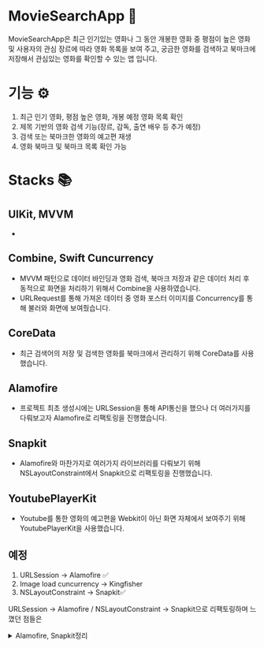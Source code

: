 # MovieSearchApp 🍿
MovieSearchApp은 최근 인기있는 영화나 그 동안 개봉한 영화 중 평점이 높은 영화 및 사용자의 관심 장르에 따라 영화 목록을 보여 주고, 궁금한 영화를 검색하고 북마크에 저장해서 관심있는 영화를 확인할 수 있는 앱 입니다.

# 기능 ⚙️
1. 최근 인기 영화, 평점 높은 영화, 개봉 예정 영화 목록 확인
2. 제목 기반의 영화 검색 기능(장르, 감독, 출연 배우 등 추가 예정)
3. 검색 또는 북마크한 영화의 예고편 재생
4. 영화 북마크 및 북마크 목록 확인 가능

# Stacks 📚
## UIKit, MVVM
-
## Combine, Swift Cuncurrency
- MVVM 패턴으로 데이터 바인딩과 영화 검색, 북마크 저장과 같은 데이터 처리 후 동적으로 화면을 처리하기 위해서 Combine을 사용하였습니다.
- URLRequest를 통해 가져온 데이터 중 영화 포스터 이미지를 Concurrency를 통해 불러와 화면에 보여줬습니다.
## CoreData
- 최근 검색어의 저장 및 검색한 영화를 북마크에서 관리하기 위해 CoreData를 사용했습니다.
## Alamofire
- 프로젝트 최초 생성시에는 URLSession을 통해 API통신을 했으나 더 여러가지를 다뤄보고자 Alamofire로 리팩토링을 진행했습니다.
## Snapkit
- Alamofire와 마찬가지로 여러가지 라이브러리를 다뤄보기 위해 NSLayoutConstraint에서 Snapkit으로 리팩토링을 진행했습니다.
## YoutubePlayerKit
- Youtube를 통한 영화의 예고편을 Webkit이 아닌 화면 자체에서 보여주기 위해 YoutubePlayerKit을 사용했습니다.


## 예정
1. URLSession -> Alamofire ✅
2. Image load cuncurrency -> Kingfisher
3. NSLayoutConstraint -> Snapkit✅

URLSession -> Alamofire / NSLayoutConstraint -> Snapkit으로 리팩토링하며 느꼈던 점들은
<details>
<summary>Alamofire, Snapkit정리</summary>

URLSession -> Alamofire / NSLayoutConstraint -> Snapkit으로 리팩토링하며 느낀점은
</br>
> Alamofire: [Alamofire](https://round-kileskus-5f3.notion.site/Alamofire-1d09959605834296863d19b0ea50fc56?pvs=4, "Alamofire")

> Snapkit: [Snapkit](https://round-kileskus-5f3.notion.site/Snapkit-abc1663ca4d3406c9fa899c6f75b2436?pvs=4, "Snapkit")

에 간략하게 정리했습니다.
</details>